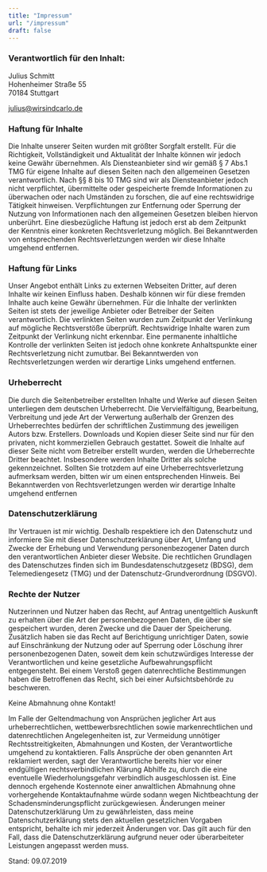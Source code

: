 ```yaml
---
title: "Impressum"
url: "/impressum"
draft: false
---
```



### Verantwortlich für den Inhalt:

Julius Schmitt   
Hohenheimer Straße 55  
70184 Stuttgart  

julius@wirsindcarlo.de

### Haftung für Inhalte

Die Inhalte unserer Seiten wurden mit größter Sorgfalt erstellt. Für die Richtigkeit, Vollständigkeit und Aktualität der Inhalte können wir jedoch keine Gewähr übernehmen. Als Diensteanbieter sind wir gemäß § 7 Abs.1 TMG für eigene Inhalte auf diesen Seiten nach den allgemeinen Gesetzen verantwortlich. Nach §§ 8 bis 10 TMG sind wir als Diensteanbieter jedoch nicht verpflichtet, übermittelte oder gespeicherte fremde Informationen zu überwachen oder nach Umständen zu forschen, die auf eine rechtswidrige Tätigkeit hinweisen. Verpflichtungen zur Entfernung oder Sperrung der Nutzung von Informationen nach den allgemeinen Gesetzen bleiben hiervon unberührt. Eine diesbezügliche Haftung ist jedoch erst ab dem Zeitpunkt der Kenntnis einer konkreten Rechtsverletzung möglich. Bei Bekanntwerden von entsprechenden Rechtsverletzungen werden wir diese Inhalte umgehend entfernen.

### Haftung für Links

Unser Angebot enthält Links zu externen Webseiten Dritter, auf deren Inhalte wir keinen Einfluss haben. Deshalb können wir für diese fremden Inhalte auch keine Gewähr übernehmen. Für die Inhalte der verlinkten Seiten ist stets der jeweilige Anbieter oder Betreiber der Seiten verantwortlich. Die verlinkten Seiten wurden zum Zeitpunkt der Verlinkung auf mögliche Rechtsverstöße überprüft. Rechtswidrige Inhalte waren zum Zeitpunkt der Verlinkung nicht erkennbar. Eine permanente inhaltliche Kontrolle der verlinkten Seiten ist jedoch ohne konkrete Anhaltspunkte einer Rechtsverletzung nicht zumutbar. Bei Bekanntwerden von Rechtsverletzungen werden wir derartige Links umgehend entfernen.

### Urheberrecht

Die durch die Seitenbetreiber erstellten Inhalte und Werke auf diesen Seiten unterliegen dem deutschen Urheberrecht. Die Vervielfältigung, Bearbeitung, Verbreitung und jede Art der Verwertung außerhalb der Grenzen des Urheberrechtes bedürfen der schriftlichen Zustimmung des jeweiligen Autors bzw. Erstellers. Downloads und Kopien dieser Seite sind nur für den privaten, nicht kommerziellen Gebrauch gestattet. Soweit die Inhalte auf dieser Seite nicht vom Betreiber erstellt wurden, werden die Urheberrechte Dritter beachtet. Insbesondere werden Inhalte Dritter als solche gekennzeichnet. Sollten Sie trotzdem auf eine Urheberrechtsverletzung aufmerksam werden, bitten wir um einen entsprechenden Hinweis. Bei Bekanntwerden von Rechtsverletzungen werden wir derartige Inhalte umgehend entfernen


### Datenschutzerklärung

Ihr Vertrauen ist mir wichtig. Deshalb respektiere ich den Datenschutz und informiere Sie mit dieser Datenschutzerklärung über Art, Umfang und Zwecke der Erhebung und Verwendung personenbezogener Daten durch den verantwortlichen Anbieter dieser Website. Die rechtlichen Grundlagen des Datenschutzes finden sich im Bundesdatenschutzgesetz (BDSG), dem Telemediengesetz (TMG) und der Datenschutz-Grundverordnung (DSGVO).

### Rechte der Nutzer
Nutzerinnen und Nutzer haben das Recht, auf Antrag unentgeltlich Auskunft zu erhalten über die Art der personenbezogenen Daten, die über sie gespeichert wurden, deren Zwecke und die Dauer der Speicherung. Zusätzlich haben sie das Recht auf Berichtigung unrichtiger Daten, sowie auf Einschränkung der Nutzung oder auf Sperrung oder Löschung ihrer personenbezogenen Daten, soweit dem kein schutzwürdiges Interesse der Verantwortlichen und keine gesetzliche Aufbewahrungspflicht entgegensteht.
Bei einem Verstoß gegen datenrechtliche Bestimmungen haben die Betroffenen das Recht, sich bei einer Aufsichtsbehörde zu beschweren.

Keine Abmahnung ohne Kontakt!

Im Falle der Geltendmachung von Ansprüchen jeglicher Art aus urheberrechtlichen, wettbewerbsrechtlichen sowie markenrechtlichen und datenrechtlichen Angelegenheiten ist, zur Vermeidung unnötiger Rechtsstreitigkeiten, Abmahnungen und Kosten, der Verantwortliche umgehend zu kontaktieren. Falls Ansprüche der oben genannten Art reklamiert werden, sagt der Verantwortliche bereits hier vor einer endgültigen rechtsverbindlichen Klärung Abhilfe zu, durch die eine eventuelle Wiederholungsgefahr verbindlich ausgeschlossen ist. Eine dennoch ergehende Kostennote einer anwaltlichen Abmahnung ohne vorhergehende Kontaktaufnahme würde sodann wegen Nichtbeachtung der Schadensminderungspflicht zurückgewiesen.
Änderungen meiner Datenschutzerklärung
Um zu gewährleisten, dass meine Datenschutzerklärung stets den aktuellen gesetzlichen Vorgaben entspricht, behalte ich mir jederzeit Änderungen vor. Das gilt auch für den Fall, dass die Datenschutzerklärung aufgrund neuer oder überarbeiteter Leistungen angepasst werden muss.
​


Stand: 09.07.2019


